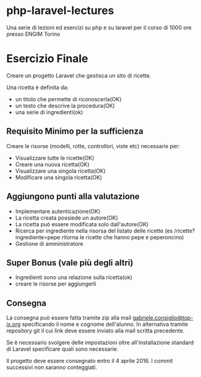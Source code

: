 # php-laravel-lectures

Una serie di lezioni ed esercizi su php e su laravel per il corso di 1000 ore presso ENGIM Torino

# Esercizio Finale

Creare un progetto Laravel che gestisca un sito di ricette.

Una ricetta è definita da:
 
 - un titolo che permette di riconoscerla(OK)
 - un testo che descrive la procedura(OK)
 - una serie di ingredienti(ok)
 
## Requisito Minimo per la sufficienza
 
Creare le risorse (modelli, rotte, controllori, viste etc) necessarie per:

- Visualizzare tutte le ricette(OK)
- Creare una nuova ricetta(OK)
- Visualizzare una singola ricetta(OK)
- Modificare una singola ricetta(OK)

## Aggiungono punti alla valutazione

- Implementare autenticazione(OK)
- La ricetta creata possiede un autore(OK)
- La ricetta può essere modificata solo dall'autore(OK)
- Ricerca per ingrediente nella risorsa del listato delle ricette (es /ricette?ingrediente=pepe ritorna le ricette che hanno pepe e peperoncino)
- Gestione di amministratore

## Super Bonus (vale più degli altri)

- Ingredienti sono una relazione sulla ricetta(ok)
- creare le risorse per aggiungerli

## Consegna

La consegna può essere fatta tramite zip alla mail gabriele.consiglio@top-ix.org specificando il nome e cognome dell'alunno.
In alternativa tramite repository git il cui link deve essere inviato alla mail scritta precedente.

Se è necessario svolgere delle impostazioni oltre all'installazione standard di Laravel specificare quali sono necessarie.

Il progetto deve essere consegnato entro il 4 aprile 2016. I commit successivi non saranno conteggiati.

